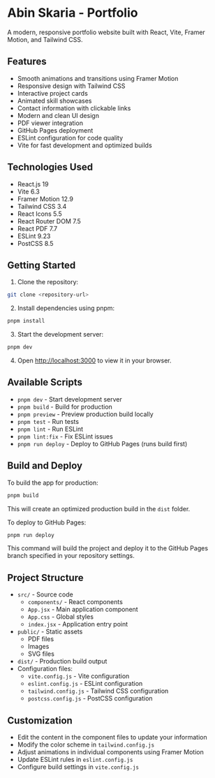 # Abin Skaria - Portfolio

A modern, responsive portfolio website built with React, Vite, Framer Motion, and Tailwind CSS.

## Features

- Smooth animations and transitions using Framer Motion
- Responsive design with Tailwind CSS
- Interactive project cards
- Animated skill showcases
- Contact information with clickable links
- Modern and clean UI design
- PDF viewer integration
- GitHub Pages deployment
- ESLint configuration for code quality
- Vite for fast development and optimized builds

## Technologies Used

- React.js 19
- Vite 6.3
- Framer Motion 12.9
- Tailwind CSS 3.4
- React Icons 5.5
- React Router DOM 7.5
- React PDF 7.7
- ESLint 9.23
- PostCSS 8.5

## Getting Started

1. Clone the repository:
```bash
git clone <repository-url>
```

2. Install dependencies using pnpm:
```bash
pnpm install
```

3. Start the development server:
```bash
pnpm dev
```

4. Open [http://localhost:3000](http://localhost:3000) to view it in your browser.

## Available Scripts

- `pnpm dev` - Start development server
- `pnpm build` - Build for production
- `pnpm preview` - Preview production build locally
- `pnpm test` - Run tests
- `pnpm lint` - Run ESLint
- `pnpm lint:fix` - Fix ESLint issues
- `pnpm run deploy` - Deploy to GitHub Pages (runs build first)

## Build and Deploy

To build the app for production:

```bash
pnpm build
```

This will create an optimized production build in the `dist` folder.

To deploy to GitHub Pages:

```bash
pnpm run deploy
```

This command will build the project and deploy it to the GitHub Pages branch specified in your repository settings.

## Project Structure

- `src/` - Source code
  - `components/` - React components
  - `App.jsx` - Main application component
  - `App.css` - Global styles
  - `index.jsx` - Application entry point
- `public/` - Static assets
  - PDF files
  - Images
  - SVG files
- `dist/` - Production build output
- Configuration files:
  - `vite.config.js` - Vite configuration
  - `eslint.config.js` - ESLint configuration
  - `tailwind.config.js` - Tailwind CSS configuration
  - `postcss.config.js` - PostCSS configuration

## Customization

- Edit the content in the component files to update your information
- Modify the color scheme in `tailwind.config.js`
- Adjust animations in individual components using Framer Motion
- Update ESLint rules in `eslint.config.js`
- Configure build settings in `vite.config.js`

